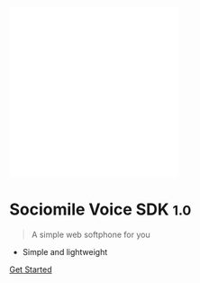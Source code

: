 <!-- _coverpage.md -->

![logo](_media/logo-sociomile-sm.svg)

# Sociomile Voice SDK <small>1.0</small>

> A simple web softphone for you

- Simple and lightweight

[Get Started](quickstart)